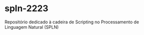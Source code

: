 # spln-2223
Repositório dedicado à cadeira de Scripting no Processamento de Linguagem Natural (SPLN)
